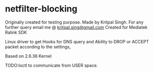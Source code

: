 # netfilter-blocking
Originally created for testing purpose.
Made by Kritpal Singh.
For any further query email me @ kritpal.sing@gmail.com
Created for Mediatek Ralink SDK

Linux driver to get Hooks for DNS query and Ability to DROP or ACCEPT packet according to the settings,

Based on 2.6.36 Kernel

TODO:Ioctl to communicate from USER space.

